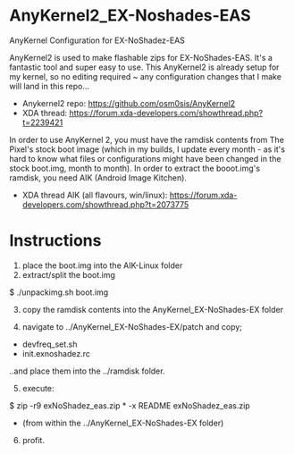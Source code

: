 # AnyKernel2_EX-Noshades-EAS
AnyKernel Configuration for EX-NoShadez-EAS

AnyKernel2 is used to make flashable zips for EX-NoShades-EAS. It's a fantastic tool and super easy to use. This AnyKernel2 is already setup for my kernel, so no editing required ~ any configuration changes that I make will land in this repo...

- Anykernel2 repo: https://github.com/osm0sis/AnyKernel2
- XDA thread: https://forum.xda-developers.com/showthread.php?t=2239421 

In order to use AnyKernel 2, you must have the ramdisk contents from The Pixel's stock boot image (which in my builds, I update every month - as it's hard to know what files or configurations might have been changed in the stock boot.img, month to month). In order to extract the booot.img's ramdisk, you need AIK (Android Image Kitchen).

- XDA thread AIK (all flavours, win/linux): https://forum.xda-developers.com/showthread.php?t=2073775

# Instructions

1. place the boot.img into the AIK-Linux folder
2. extract/split the boot.img

$ ./unpackimg.sh boot.img 

3. copy the ramdisk contents into the AnyKernel_EX-NoShades-EX folder

4. navigate to ../AnyKernel_EX-NoShades-EX/patch and copy;

- devfreq_set.sh
- init.exnoshadez.rc

..and place them into the ../ramdisk folder.

5. execute: 

$ zip -r9 exNoShadez_eas.zip * -x README exNoShadez_eas.zip 

- (from within the ../AnyKernel_EX-NoShades-EX folder)

6. profit.
